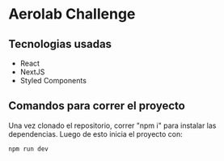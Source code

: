 # Aerolab Challenge

## Tecnologias usadas

* React
* NextJS
* Styled Components 

## Comandos para correr el proyecto

Una vez clonado el repositorio, correr "npm i" para instalar las dependencias. Luego de esto inicia el proyecto con:

```
npm run dev
```